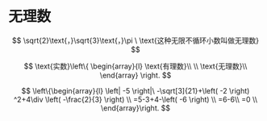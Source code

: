 # 无理数





$$
\sqrt{2}\text{，}\sqrt{3}\text{，}\pi \ \text{这种无限不循环小数叫做无理数}
$$



$$
\text{实数}\left\{ \begin{array}{l}
	\text{有理数}\\
	\\
	\text{无理数}\\
\end{array} \right.
$$



$$
\left\{\begin{array}{l}
\left| -5 \right|\ -\sqrt[3]{21}+\left( -2 \right) ^2+4\div \left( -\frac{2}{3} \right) \\
=5-3+4-\left( -6 \right) \\
=6-6\\
=0	\\
\end{array}\right.
$$




